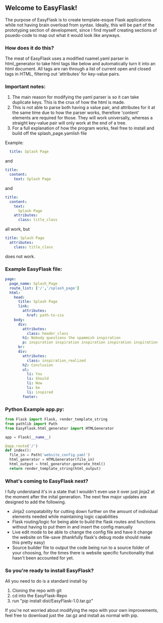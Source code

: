 <h2>Welcome to EasyFlask!</h2>

<p>The purpose of EasyFlask is to create template-esque Flask applications while not having brain overload from syntax. Ideally, this will be part of the prototyping section of development, since I find myself creating sections of psuedo-code to map out what it would look like anyways.</p>


<h3>How does it do this?</h3>
  <p>The meat of EasyFlask uses a modified ruamel.yaml parser in html_generator to take html tags like below and automatically turn it into an html document. All tags are ran through a list of current open and closed tags in HTML, filtering out 'attributes' for key-value pairs.</p> 


<h3>Important notes:</h3>
  <ol>
    <li>The main reason for modifying the yaml parser is so it can take duplicate keys. This is the crux of how the html is made.</li>
    <li>This is not able to parse both having a value pair, and attributes for it at the same time due to how the parser works, therefore 'content' elements are required for those. They will work universally, whereas a straight key-value pair will only work at the end of a tree.</li>
    <li>For a full explanation of how the program works, feel free to install and build off the splash_page.yamlish file</li>
  </ol>

Example:

  ```yaml
    title: Splash Page
  ```
  
  and

  ```yaml
  title:
    content:
      text: Splash Page
  ```

  and
  
  ```yaml
  title:
    content:
      text:
        Splash Page
      attributes:
        class: title_class
  ```

  all work, but
  
  ```yaml
  title: Splash Page
    attributes:
      class: title_class
  ```

  does not work.
  

<h3>Example EasyFlask file:</h3>

```yaml
page:
  page_name: Splash_Page
  route_list: ['/','/splash_page']
  html:  
    head:  
      title: Splash Page  
      link:  
        attributes:  
          href: path-to-css  
    body:  
      div:  
        attributes:  
          class: header_class  
        h1: Nobody questions the spammish inspiration  
        p: inspiration inspiration inspiration inspiration inspiration inspiration inspiration   
      br:  
      div:  
        attributes:  
          class: inspiration_realized  
        h2: Conclusion  
        ul:  
          li: You  
          li: Should  
          li: Now  
          li: be  
          li: inspired  
        footer:  
```

<h3>Python Example app.py:</h3>
  
  ```py
  from Flask import Flask, render_template_string  
  from pathlib import Path  
  from EasyFlask.html_generator import HTMLGenerator  

  app = Flask(__name__)  

  @app.route('/')  
  def index():  
    file_in = Path('website_config.yaml')  
    html_generator = HTMLGenerator(file_in)  
    html_output = html_generator.generate_html()  
    return render_template_string(html_output)  
  ```
<h3>What's coming to EasyFlask next?</h3>
  <p>I fully understand it's in a state that I wouldn't even use it over just jinja2 at the moment after the inital generation. The next few major updates are designed to add the following.</p>
  <ul>
    <li>Jinja2 compatability for cutting down further on the amount of individual elements needed while maintaining logic capabilities</li>
    <li>Flask routing/logic for being able to build the flask routes and functions without having to put them in and insert the config manually</li>  
    <li>Live edit mode to be able to change the config file and have it change the website on file-save (thankfully flask's debug mode should make this pretty easy)</li>
    <li>Source builder file to output the code being run to a source folder of your choosing, for the times there is website specific functionality that hasn't been accounted for yet.</li>
    </ul>
    
<h3>So you're ready to install EasyFlask?</h3>  
  <p>All you need to do is a standard install by</p>
    <ol>
    <li>Cloning the repo with git</li>
    <li>cd into the EasyFlask-Repo</li>
    <li>run "pip install dist/EasyFlask-1.0.tar.gz"</li>
    </ol>

  <p>If you're not worried about modifying the repo with your own improvements, feel free to download just the .tar.gz and install as normal with pip.</p>

